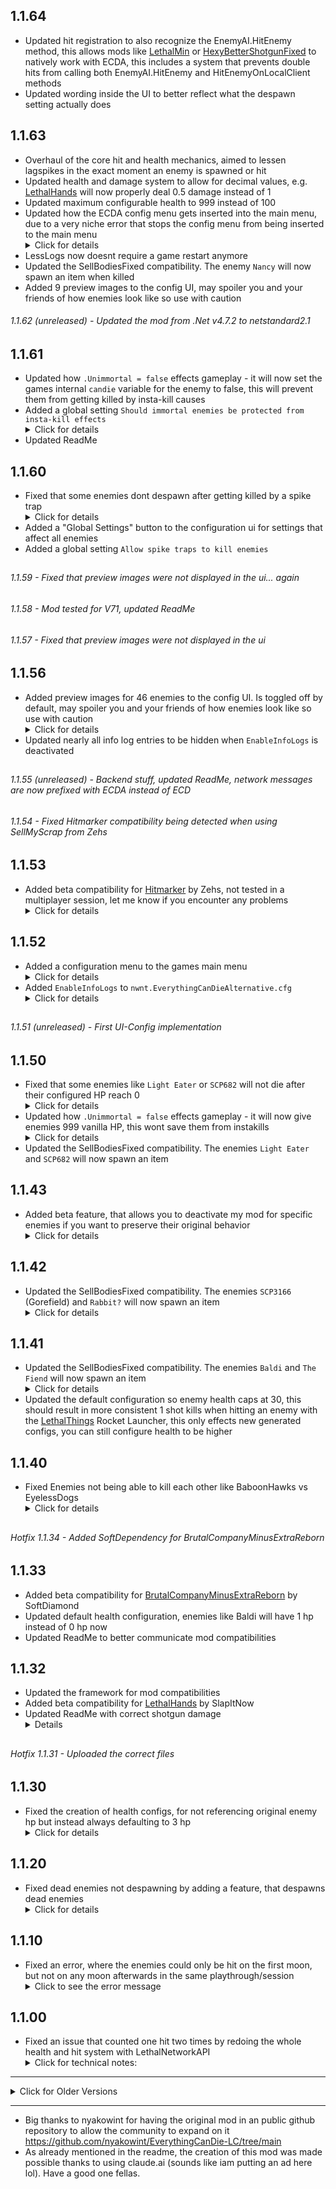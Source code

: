 ## 1.1.64
- Updated hit registration to also recognize the EnemyAI.HitEnemy method, this allows mods like [LethalMin](https://thunderstore.io/c/lethal-company/p/NotezyTeam/LethalMin/) or [HexyBetterShotgunFixed](https://thunderstore.io/c/lethal-company/p/Entity378/HexiBetterShotgunFixed/) to natively work with ECDA, this includes a system that prevents double hits from calling both EnemyAI.HitEnemy and HitEnemyOnLocalClient methods
- Updated wording inside the UI to better reflect what the despawn setting actually does

## 1.1.63
- Overhaul of the core hit and health mechanics, aimed to lessen lagspikes in the exact moment an enemy is spawned or hit
- Updated health and damage system to allow for decimal values, e.g. [LethalHands](https://thunderstore.io/c/lethal-company/p/SlapItNow/LethalHands/) will now properly deal 0.5 damage instead of 1
- Updated maximum configurable health to 999 instead of 100
- Updated how the ECDA config menu gets inserted into the main menu, due to a very niche error that stops the config menu from being inserted to the main menu<details><summary>Click for details</summary>Thanks to `Megoman` for reporting it on Discord!<br> The issue occours when [UsefulZapGun](https://thunderstore.io/c/lethal-company/p/mborsh/Useful_Zap_Gun/) tries to add an item to its configuration list, when that item has an illegal character in it. Like "Mario's Boombox" from [CastleGrounds](https://thunderstore.io/c/lethal-company/p/RealeStudios/CastleGrounds/). This scenario crashes the MenuManager.Start method, wich is needed to insert the ECDA config menu</details>
- LessLogs now doesnt require a game restart anymore
- Updated the SellBodiesFixed compatibility. The enemy `Nancy` will now spawn an item when killed
- Added 9 preview images to the config UI, may spoiler you and your friends of how enemies look like so use with caution


###### 1.1.62 (unreleased) - Updated the mod from .Net v4.7.2 to netstandard2.1

## 1.1.61
- Updated how `.Unimmortal = false` effects gameplay - it will now set the games internal `candie` variable for the enemy to false, this will prevent them from getting killed by insta-kill causes
- Added a global setting `Should immortal enemies be protected from insta-kill effects` <details><summary>Click for details</summary><p>If set to NO, an immortal enemy will be able to die to insta-kill effects, if you want to preserve how the mod worked before 1.1.61 you will need to set it to NO</details>
- Updated ReadMe
  
## 1.1.60
- Fixed that some enemies dont despawn after getting killed by a spike trap <details><summary>Click for details</summary><p> Thanks to `Tomatobird8` for reporting it on Discord!</details>
- Added a "Global Settings" button to the configuration ui for settings that affect all enemies
- Added a global setting `Allow spike traps to kill enemies`
##

###### 1.1.59 - Fixed that preview images were not displayed in the ui... again

###### 1.1.58 - Mod tested for V71, updated ReadMe 

###### 1.1.57 - Fixed that preview images were not displayed in the ui

## 1.1.56
- Added preview images for 46 enemies to the config UI. Is toggled off by default, may spoiler you and your friends of how enemies look like so use with caution <details><summary>Click for details</summary>- Should help users understanding what name refers to what actual enemy. <br>- The preview images are screenshots i made and edited. If i didnt made a screenshot for that enemy no preview will be shown.</details>
- Updated nearly all info log entries to be hidden when `EnableInfoLogs` is deactivated

##
###### 1.1.55 (unreleased) - Backend stuff, updated ReadMe, network messages are now prefixed with ECDA instead of ECD
###### 1.1.54 - Fixed Hitmarker compatibility being detected when using SellMyScrap from Zehs

## 1.1.53
- Added beta compatibility for [Hitmarker](https://thunderstore.io/c/lethal-company/p/Zehs/Hitmarker/) by Zehs, not tested in a multiplayer session, let me know if you encounter any problems<details><summary>Click for details</summary>- The death hitmarker will now be displayed correctly</details>

## 1.1.52
- Added a configuration menu to the games main menu <details><summary>Click for details</summary>- Can be deactivated inside `nwnt.EverythingCanDieAlternative.cfg` > `EnableConfigMenu` or inside LethalConfig or inside the menu itself.<br>-  Changes inside the menu take effect immediately <br>- Configuration will be updated when starting a lobby now, you dont need to restart your game for the changes inside the UI to take effect</details>
- Added `EnableInfoLogs` to `nwnt.EverythingCanDieAlternative.cfg` <details><summary>Click for details</summary>- This will supress nearly all of the info logs as of 1.1.56, may help against lag spikes</details>
  
##
###### 1.1.51 (unreleased) - First UI-Config implementation

## 1.1.50
- Fixed that some enemies like `Light Eater` or `SCP682` will not die after their configured HP reach 0 <details><summary>Click for details</summary> - Added a more forceful way of removing enemies that resist the vanilla kill method<p>- This approach should be robust for any future enemies as well</details>
- Updated how `.Unimmortal = false` effects gameplay - it will now give enemies 999 vanilla HP, this wont save them from instakills<details><summary>Click for details</summary>Hitting such an enemy will not trigger the EverythingCanDieAlternative hit processing, this is unchanged from earlier patches <p> Before this patch, enemies would revert to vanilla HP values, you can make enemies use vanilla values by setting `.Enable = false`</details>
- Updated the SellBodiesFixed compatibility. The enemies `Light Eater` and `SCP682` will now spawn an item
  
## 1.1.43

- Added beta feature, that allows you to deactivate my mod for specific enemies if you want to preserve their original behavior<details><summary>Click for details</summary>Inside the configuration file `nwnt.EverythingCanDieAlternative_Enemy_Control.cfg` you can set `Enemy.Enable = false` and my mod will let the vanilla game handle health, hits etc.<p>This can be useful if specific enemies have built-in hit/health/death mechanisms that you want to preserve.</details>

## 1.1.42

- Updated the SellBodiesFixed compatibility. The enemies `SCP3166` (Gorefield) and `Rabbit?` will now spawn an item <details><summary>Click for details</summary> The original SellBodiesFixed mod does not spawn an item for them. These enemies are currently hardcoded with power level 2 and 1 items. Btw, i have no clue what mod adds the Rabbit enemy or if it even spawns naturally.</details>

## 1.1.41

- Updated the SellBodiesFixed compatibility. The enemies `Baldi` and `The Fiend` will now spawn an item <details><summary>Click for details</summary> The original SellBodiesFixed mod does not spawn an item for them. These enemies are currently hardcoded with power level 2 items, let me know if there are more enemies that dont spawn an item with the SellBodiesFixed mod and i add them.</details>
- Updated the default configuration so enemy health caps at 30, this should result in more consistent 1 shot kills when hitting an enemy with the [LethalThings](https://thunderstore.io/c/lethal-company/p/Evaisa/LethalThings/) Rocket Launcher, this only effects new generated configs, you can still configure health to be higher

## 1.1.40

- Fixed Enemies not being able to kill each other like BaboonHawks vs EyelessDogs <details><summary>Click for details</summary><p> Thanks to `SpinoRavenger` for reporting it on Discord!</details>

##
###### Hotfix 1.1.34 - Added SoftDependency for BrutalCompanyMinusExtraReborn

## 1.1.33
- Added beta compatibility for [BrutalCompanyMinusExtraReborn](https://thunderstore.io/c/lethal-company/p/SoftDiamond/BrutalCompanyMinusExtraReborn/) by SoftDiamond
- Updated default health configuration, enemies like Baldi will have 1 hp instead of 0 hp now
- Updated ReadMe to better communicate mod compatibilities

## 1.1.32
- Updated the framework for mod compatibilities
- Added beta compatibility for [LethalHands](https://thunderstore.io/c/lethal-company/p/SlapItNow/LethalHands/) by SlapItNow
- Updated ReadMe with correct shotgun damage<details>Thanks to `ToastIsToasty` for reporting it on Discord!</details>

##
###### Hotfix 1.1.31 - Uploaded the correct files

## 1.1.30

- Fixed the creation of health configs, for not referencing original enemy hp but instead always defaulting to 3 hp <details><summary>Click for details</summary><p> Thanks to `pxntxrez` for reporting it on discord!<p>This fix only takes effect when you delete your existing `nwnt.EverythingCanDieAlternative.cfg` file or during a fresh installation in a new modpack.<p>Before this fix, enemies like Forest Giant would default to 3 hp, now they default to 38 hp like in the vanilla game. You can of course still configure them back to 3 hp or whatever you like to. <p>The default configuration caps enemy hp at 38. You can still manually configure hp to be higher. Why is it limited? The enemy "The Fiend" is configured with 1000 hp, i dont think having an hitable enemy with 1000 hp is what someone expects when installing my mod. 38 is already way to much for the shovel or shotgun but eh, might change the hp cap later.</details>

## 1.1.20

- Fixed dead enemies not despawning by adding a feature, that despawns dead enemies <details><summary>Click for details</summary> <p>You can disable this feature in the new `nwnt.EverythingCanDieAlternative_Despawn_Rules.cfg` by setting `EnableDespawnFeature` to `false`. <p>Why should you despawn an enemy? A Coilhead will just be froozen if dead if you dont despawn it, looks awful and is bad player feedback. <p>Why should you NOT despawn an enemy? Enemies like Baboon Hawks have proper death animation and proper corpses that are fine to leave as is. <p>You can configure for every mob if it should be despawned or not. For a couple of vanilla enemies with death animations it is defaulted to false. <p>This feature is compatible with SellBodiesFixed and EnhancedMonsters. </details>

## 1.1.10

- Fixed an error, where the enemies could only be hit on the first moon, but not on any moon afterwards in the same playthrough/session <details><summary>Click to see the error message</summary>Error setting up enemy: A variable with the identifier nwnt.EverythingCanDieAlternative.ECD_Health_1 already exists! Please use a different identifier.</details>


## 1.1.00

- Fixed an issue that counted one hit two times by redoing the whole health and hit system with LethalNetworkAPI<details><summary>Click for technical notes:</summary><p>The mod now uses the LethalNetworkAPI to bypass the vanilla games hit and health system. May this lead to unforeseen problems? Perhaps, i keep an eye on it.<p>Vanilla Enemy health gets set to 999 for every enemy to not to worry about. <p>This mod now uses its own health tracking system based on the network id of the enemy. When a client hits an enemy the hit gets networked to the host. The host is the only source of truth and keeps track of enemy health. This means clients will no longer see how much health an enemy has inside the log as this information gets not transmitted back. When an enemy reaches 0 hp of the own health tracking the host simply calls the base games methods for killing it. Some modded enemies dont seem to despawn properly, SellBodiesFixed fixes this. <p>With the 1.0.1 approach i also ran into issues with killing some vanilla enemies at 1 hp instead of zero. This is now fixed too.</details>

---
<details><summary> Click for Older Versions</summary>

### 1.0.1

#### Fixes
- Changed the hit detection for modded enemies that deviate from using the standard enemyAi system
  - Now properly works with Shrimp, CountryRoadCreature
  - Locker should work as well
  - Could work with a wider range of modded enemies now
  - The configuration for clients should work better as well now

#### Technical Improvements
- Improved hit detection system to catch hits at network synchronization level
- More robust handling of network ownership and client/server interactions
- Better integration with the game's hit registration system
- More logging

---

### 1.0.0 (Initial Release)

#### Features
- Makes any mob using Lethal Company's enemyAI system killable (this includes most modded enemies)
- Configurable health values for each enemy
- Robust fallback system for multiplayer edge cases

- **Despawn Issues:**
  - Ghost Girl doesn't despawn when killed (needs more testing)
  - Herobrine and Football might have similar issues (untested)

#### Technical Notes
- If client config fails to load while hitting a monster, the mod defaults to allowing enemy deaths (needs further testing on how to prevent it or on how big the issue actually is, but if the issue appears the mod will just allow the monster to be killable no matter what, the configured hp might be ignored)
- More robust handling of edge cases compared to original EverythingCanDie mod
- Less precise configuration (differentiate between shovel and shotgun) and no explosions on enemy death compared to original EverythingCanDie mod

#### Future Plans For Known Issues
- Not planning to fix The Fiend or Locker (changed my mind, did try to fix it in 1.0.1)
- Ghost Girl despawn issue will remain as is (i leave her at immortal anyway)
- Investigating config synchronization between host and clients (works better as of 1.0.1)

#### Future Features?
- None, this mods only purpose is to be a robust mod to allow the death of enemies with being able to configure their hp, i want to use this mod alongside SellBodiesFixed or Enhanced_Monsters or whatever mods reward you for going on the hunt
</details>

---

- Big thanks to nyakowint for having the original mod in an public github repository to allow the community to expand on it https://github.com/nyakowint/EverythingCanDie-LC/tree/main 
- As already mentioned in the readme, the creation of this mod was made possible thanks to using claude.ai (sounds like iam putting an ad here lol). 
Have a good one fellas.
